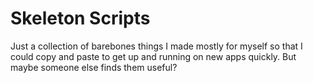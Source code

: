 # Skeleton Scripts

Just a collection of barebones things I made mostly for myself so that I could copy and paste to get up and running on new apps quickly. But maybe someone else finds them useful?